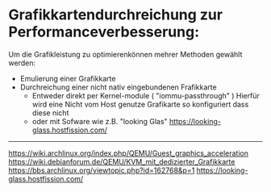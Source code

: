 # Grafikkartendurchreichung zur Performanceverbesserung:

Um die Grafikleistung zu optimierenkönnen mehrer Methoden gewählt werden:

- Emulierung einer Grafikkarte
- Durchreichung einer nicht nativ eingebundenen Frafikkarte
  - Entweder direkt per Kernel-module ( "iommu-passthrough" )
    Hierfür wird eine Nicht vom Host genutze Grafikarte so konfiguriert dass diese nicht 
  - oder mit Sofware wie z.B. "looking Glas"
        https://looking-glass.hostfission.com/
  






----------------------------------------------------------------------------------------------
 https://wiki.archlinux.org/index.php/QEMU/Guest_graphics_acceleration
 https://wiki.debianforum.de/QEMU/KVM_mit_dedizierter_Grafikkarte
 https://bbs.archlinux.org/viewtopic.php?id=162768&p=1
 https://looking-glass.hostfission.com/
